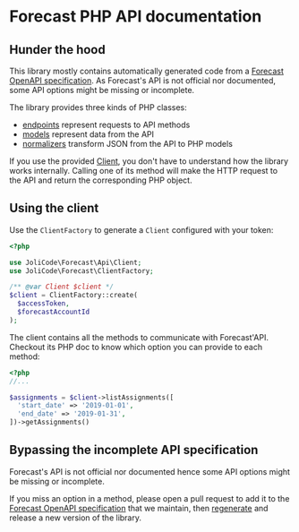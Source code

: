 # Forecast PHP API documentation

## Hunder the hood

This library mostly contains automatically generated code from a
[Forecast OpenAPI specification](Resources/forecast-openapi.yaml). As
Forecast's API is not official nor documented, some API options might be
missing or incomplete.

The library provides three kinds of PHP classes:

 * [endpoints](generated/Endpoint/) represent requests to API methods
 * [models](generated/Model) represent data from the API
 * [normalizers](generated/Normalizer) transform JSON from the API to PHP models

If you use the provided [Client](generated/Client.php), you don't have to
understand how the library works internally. Calling one of its method will
make the HTTP request to the API and return the corresponding PHP object.

## Using the client

Use the `ClientFactory` to generate a `Client` configured with your token:

```php
<?php

use JoliCode\Forecast\Api\Client;
use JoliCode\Forecast\ClientFactory;

/** @var Client $client */
$client = ClientFactory::create(
  $accessToken,
  $forecastAccountId
);
```

The client contains all the methods to communicate with Forecast'API. Checkout its
PHP doc to know which option you can provide to each method:

```php
<?php
//...

$assignments = $client->listAssignments([
  'start_date' => '2019-01-01',
  'end_date' => '2019-01-31',
])->getAssignments()
```

## Bypassing the incomplete API specification

Forecast's API is not official nor documented hence some API options might be
missing or incomplete.

If you miss an option in a method, please open a pull request to add it to
the [Forecast OpenAPI specification](Resources/forecast-openapi.yaml) that
we maintain, then [regenerate](updating-sdk.md) and release a new version of
the library.
